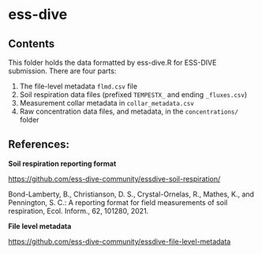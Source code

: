 # ess-dive

## Contents

This folder holds the data formatted by ess-dive.R for ESS-DIVE submission.
There are four parts:

1. The file-level metadata `flmd.csv` file
2. Soil respiration data files (prefixed `TEMPESTX_` and ending `_fluxes.csv`)
3. Measurement collar metadata in `collar_metadata.csv`
4. Raw concentration data files, and metadata, in the `concentrations/` folder 

## References:

**Soil respiration reporting format**

https://github.com/ess-dive-community/essdive-soil-respiration/

Bond-Lamberty, B., Christianson, D. S., Crystal-Ornelas, R., Mathes, K., and Pennington,
S. C.: A reporting format for field measurements of soil respiration, 
Ecol. Inform., 62, 101280, 2021.

**File level metadata**

https://github.com/ess-dive-community/essdive-file-level-metadata
